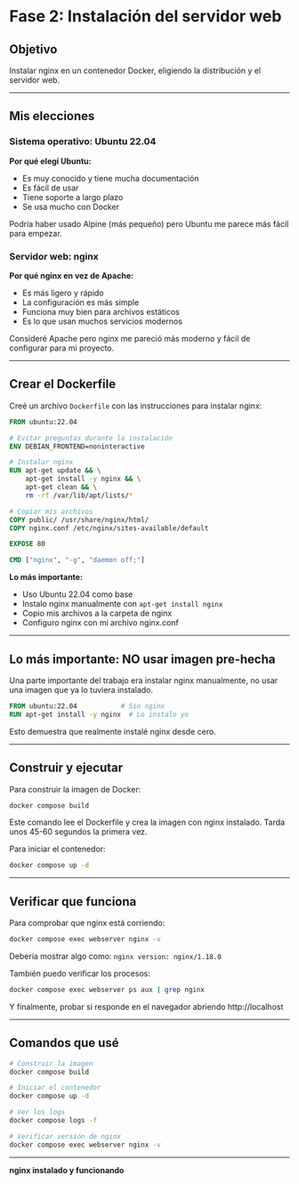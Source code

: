 # Fase 2: Instalación del servidor web

## Objetivo

Instalar nginx en un contenedor Docker, eligiendo la distribución y el servidor web.

---

## Mis elecciones

### Sistema operativo: Ubuntu 22.04

**Por qué elegí Ubuntu:**
- Es muy conocido y tiene mucha documentación
- Es fácil de usar
- Tiene soporte a largo plazo
- Se usa mucho con Docker

Podría haber usado Alpine (más pequeño) pero Ubuntu me parece más fácil para empezar.

### Servidor web: nginx

**Por qué nginx en vez de Apache:**
- Es más ligero y rápido
- La configuración es más simple
- Funciona muy bien para archivos estáticos
- Es lo que usan muchos servicios modernos

Consideré Apache pero nginx me pareció más moderno y fácil de configurar para mi proyecto.

---

## Crear el Dockerfile

Creé un archivo `Dockerfile` con las instrucciones para instalar nginx:

```dockerfile
FROM ubuntu:22.04

# Evitar preguntas durante la instalación
ENV DEBIAN_FRONTEND=noninteractive

# Instalar nginx
RUN apt-get update && \
    apt-get install -y nginx && \
    apt-get clean && \
    rm -rf /var/lib/apt/lists/*

# Copiar mis archivos
COPY public/ /usr/share/nginx/html/
COPY nginx.conf /etc/nginx/sites-available/default

EXPOSE 80

CMD ["nginx", "-g", "daemon off;"]
```

**Lo más importante:**
- Uso Ubuntu 22.04 como base
- Instalo nginx manualmente con `apt-get install nginx`
- Copio mis archivos a la carpeta de nginx
- Configuro nginx con mi archivo nginx.conf

---

## Lo más importante: NO usar imagen pre-hecha

Una parte importante del trabajo era instalar nginx manualmente, no usar una imagen que ya lo tuviera instalado.
        
```dockerfile
FROM ubuntu:22.04           # Sin nginx
RUN apt-get install -y nginx  # Lo instalo yo
```

Esto demuestra que realmente instalé nginx desde cero.

---

## Construir y ejecutar

Para construir la imagen de Docker:

```bash
docker compose build
```

Este comando lee el Dockerfile y crea la imagen con nginx instalado. Tarda unos 45-60 segundos la primera vez.

Para iniciar el contenedor:

```bash
docker compose up -d
```

---

## Verificar que funciona

Para comprobar que nginx está corriendo:

```bash
docker compose exec webserver nginx -v
```

Debería mostrar algo como: `nginx version: nginx/1.18.0`

También puedo verificar los procesos:

```bash
docker compose exec webserver ps aux | grep nginx
```

Y finalmente, probar si responde en el navegador abriendo http://localhost

---

## Comandos que usé

```bash
# Construir la imagen
docker compose build

# Iniciar el contenedor
docker compose up -d

# Ver los logs
docker compose logs -f

# Verificar versión de nginx
docker compose exec webserver nginx -v
```

---

**nginx instalado y funcionando**
    